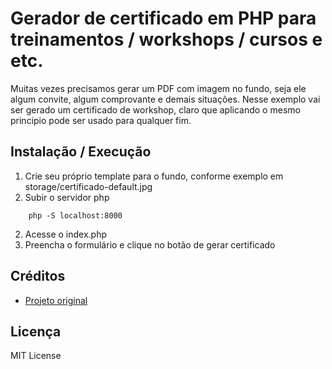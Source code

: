 # Gerador de certificado em PHP para treinamentos / workshops / cursos e etc.

Muitas vezes precisamos gerar um PDF com imagem no fundo, seja ele algum convite, algum comprovante e demais situações. Nesse exemplo vai ser gerado um certificado de workshop, claro que aplicando o mesmo principio pode ser usado para qualquer fim.

## Instalação / Execução

1. Crie seu próprio template para o fundo, conforme exemplo em storage/certificado-default.jpg
2. Subir o servidor php
```
    php -S localhost:8000
```
2. Acesse o index.php
3. Preencha o formulário e clique no botão de gerar certificado


## Créditos

* <a href="http://www.lnborges.com.br/" target="_blank">Projeto original</a>

## Licença

 MIT License
